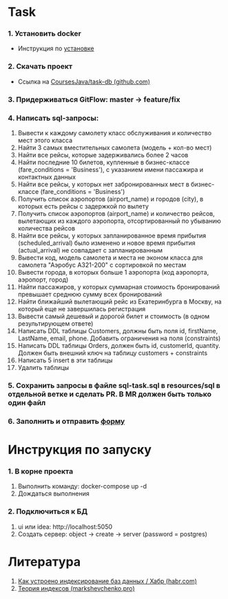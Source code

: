 # Task
### 1. Установить docker
 * Инструкция по [установке](https://docs.docker.com/engine/install/)
### 2. Скачать проект
 * Ссылка на [CoursesJava/task-db (github.com)](https://github.com/CoursesJava/task-db)
### 3. Придерживаться GitFlow: master -> feature/fix
### 4. Написать sql-запросы:
1. Вывести к каждому самолету класс обслуживания и количество мест этого класса
2. Найти 3 самых вместительных самолета (модель + кол-во мест)
3. Найти все рейсы, которые задерживались более 2 часов
4. Найти последние 10 билетов, купленные в бизнес-классе (fare_conditions = 'Business'), с указанием имени пассажира и контактных данных
5. Найти все рейсы, у которых нет забронированных мест в бизнес-классе (fare_conditions = 'Business')
6. Получить список аэропортов (airport_name) и городов (city), в которых есть рейсы с задержкой по вылету
7. Получить список аэропортов (airport_name) и количество рейсов, вылетающих из каждого аэропорта, отсортированный по убыванию количества рейсов
8. Найти все рейсы, у которых запланированное время прибытия (scheduled_arrival) было изменено и новое время прибытия (actual_arrival) не совпадает с запланированным
9. Вывести код, модель самолета и места не эконом класса для самолета "Аэробус A321-200" с сортировкой по местам
10. Вывести города, в которых больше 1 аэропорта (код аэропорта, аэропорт, город)
11. Найти пассажиров, у которых суммарная стоимость бронирований превышает среднюю сумму всех бронирований
12. Найти ближайший вылетающий рейс из Екатеринбурга в Москву, на который еще не завершилась регистрация
13. Вывести самый дешевый и дорогой билет и стоимость (в одном результирующем ответе)
14. Написать DDL таблицы Customers, должны быть поля id, firstName, LastName, email, phone. Добавить ограничения на поля (constraints)
15. Написать DDL таблицы Orders, должен быть id, customerId, quantity. Должен быть внешний ключ на таблицу customers + constraints
16. Написать 5 insert в эти таблицы
17. Удалить таблицы
### 5. Сохранить запросы в файле sql-task.sql в resourсes/sql в отдельной ветке и сделать PR. В MR должен быть только один файл
### 6. Заполнить и отправить [форму](https://forms.gle/LPqNQsjQnUiiiSZQA)
# Инструкция по запуску
### 1. В корне проекта 
1. Выполнить команду: docker-compose up -d
2. Дождаться выполнения
### 2. Подключиться к БД
1. ui или idea: http://localhost:5050
2. Создать сервер: object -> create -> server (password = postgres)
# Литература
1. [Как устроено индексирование баз данных / Хабр (habr.com)](https://habr.com/ru/companies/ruvds/articles/724066/)
2. [Теория индексов (markshevchenko.pro)](https://markshevchenko.pro/articles/index-theory/)



